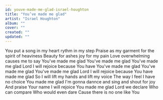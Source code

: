 ```yaml
---
id: youve-made-me-glad-israel-houghton
title: "You’ve made me glad"
artist: "Israel Houghton"
album: ""
cover: ""
created: ""
updated: ""
---
```


You put a song in my heart rythm in my step
Praise as my garment for the spirit of heaviness
Beauty for ashes joy for my pain
Love overwhelming causes me to say
You've made me glad
You've made me glad
You've made me glad
Lord I will rejoice because You have
You've made me glad
You've made me glad
You've made me glad
Lord I will rejoice because You have made me glad
So I will lift my hands and lift my voice
The way I feel I have no choice
You made me glad
I'm gonna dannce and sing and shout for joy
And praise Your name I will rejoice
You made me glad
Lord we declare
Who can compare
Who would even dare
Cause there is no one like You